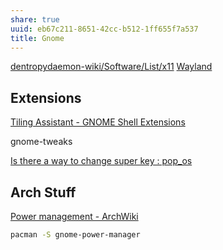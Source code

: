 ```yaml
---
share: true
uuid: eb67c211-8651-42cc-b512-1ff655f7a537
title: Gnome
---
```

[dentropydaemon-wiki/Software/List/x11](/undefined)   [Wayland](/44f3c8f7-ce5d-4a19-a5a0-b6343c6ef137)

## Extensions

[Tiling Assistant - GNOME Shell Extensions](https://extensions.gnome.org/extension/3733/tiling-assistant/)



gnome-tweaks

[Is there a way to change super key : pop\_os](https://old.reddit.com/r/pop_os/comments/arp7qg/is_there_a_way_to_change_super_key/)

## Arch Stuff

[Power management - ArchWiki](https://wiki.archlinux.org/title/Power_management)

``` bash
pacman -S gnome-power-manager
```